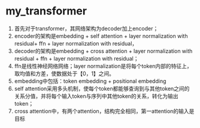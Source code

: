 ﻿# my_transformer
1. 首先对于transformer，其网络架构为decoder加上encoder；
2. encoder的架构是embedding + self attention + layer normalization with residual+ ffn + layer normalization with residual，
3. decoder的架构是embedding + cross attention + layer normalization with residual + ffn + layer normalization with residual；
4. ffn是线性神经网络网络；layer normalization是将每个token内部的特征上，取均值和方差，使数据处于【0，1】之间。
5. embedding中包括：token embedding + positional embedding
6. self attention采用多头机制，使每个token都能够查询到与其他token之间的关系分值，并将每个输入token与序列中其他token的关系，转化为输出token；
7. cross attention中，有两个attention，结构完全相同，第一attention的输入是目标
